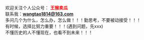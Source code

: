

欢迎关注个人公众号： **<font color = "red">王猴卖瓜</font>**   
联系我：**wangtao1814@163.com**  
多问几个为什么，怎么办，怎么做！！！勤思考，不要被动接受！！！  
有时候，选择比努力重要！！！(遇到问题，先xxx)  
不懂历史的人不懂现在，也看不到未来！！！  
